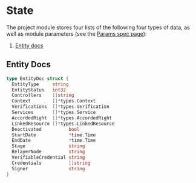 # State

The project module stores four lists of the following four types of data, as
well as module parameters (see the [Params spec page](06_params.md)):

1. [Entity docs](#entity-docs)

## Entity Docs

```go
type EntityDoc struct {
  EntityType     string
  EntityStatus   int32
  Controllers    []string
  Context        []*types.Context
  Verifications  []*types.Verification
  Services       []*types.Service
  AccordedRight  []*types.AccordedRight
  LinkedResource []*types.LinkedResource
  Deactivated          bool
  StartDate            *time.Time
  EndDate              *time.Time
  Stage                string
  RelayerNode          string
  VerifiableCredential string
  Credentials          []string
  Signer               string
}
```
